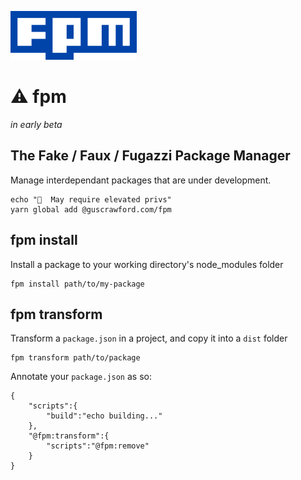 
![FPM](https://github.com/GUSCRAWFORD/fpm/raw/master/fpm-logo.png)

# ⚠️ fpm

*in early beta*


## The Fake / Faux / Fugazzi Package Manager

Manage interdependant packages that are under development.

```
echo "🔑  May require elevated privs"
yarn global add @guscrawford.com/fpm
```

## fpm install

Install a package to your working directory's node_modules folder

```
fpm install path/to/my-package
```

## fpm transform

Transform a `package.json` in a project, and copy it into a `dist` folder

```
fpm transform path/to/package
```

Annotate your `package.json` as so:

```
{
    "scripts":{
        "build":"echo building..."
    },
    "@fpm:transform":{
        "scripts":"@fpm:remove"
    }
}
```